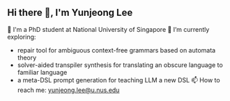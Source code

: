 ## Hi there 👋, I'm Yunjeong Lee

🔭 I'm a PhD student at National University of Singapore
🌱 I’m currently exploring:
   - repair tool for ambiguous context-free grammars based on automata theory
   - solver-aided transpiler synthesis for translating an obscure language to familiar language
   - a meta-DSL prompt generation for teaching LLM a new DSL
📫 How to reach me: [yunjeong.lee@u.nus.edu](mailto:yunjeong.lee@u.nus.edu)

<!--
**yunjeong-lee/yunjeong-lee** is a ✨ _special_ ✨ repository because its `README.md` (this file) appears on your GitHub profile.

Here are some ideas to get you started:

- 🔭 I’m currently working on ...
- 🌱 I’m currently learning ...
- 👯 I’m looking to collaborate on ...
- 🤔 I’m looking for help with ...
- 💬 Ask me about ...
- 📫 How to reach me: ...
- 😄 Pronouns: ...
- ⚡ Fun fact: ...
-->
